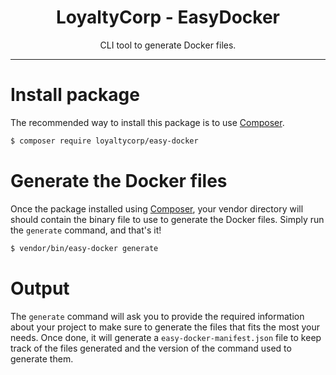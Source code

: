 <div align="center">
    <h1>LoyaltyCorp - EasyDocker</h1>
    <p>CLI tool to generate Docker files.</p>
</div>

---

# Install package

The recommended way to install this package is to use [Composer][1].

```bash
$ composer require loyaltycorp/easy-docker
```

# Generate the Docker files

Once the package installed using [Composer][1], your vendor directory will should contain the binary file to use
to generate the Docker files. Simply run the `generate` command, and that's it!

```bash
$ vendor/bin/easy-docker generate
```

# Output

The `generate` command will ask you to provide the required information about your project to make sure to generate
the files that fits the most your needs. Once done, it will generate a `easy-docker-manifest.json` file to keep track
of the files generated and the version of the command used to generate them.

[1]: https://getcomposer.org/